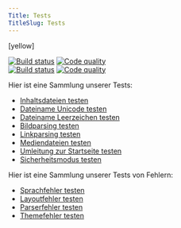 ```yaml
---
Title: Tests
TitleSlug: Tests
---
```

[yellow]

[![Build status](https://travis-ci.org/datenstrom/yellow.svg?branch=master)](https://travis-ci.org/datenstrom/yellow) [![Code quality](https://img.shields.io/codacy/grade/f565b048bdff4b0e90391d3d93384b2f/master.svg)](https://app.codacy.com/project/markseu/yellow/dashboard)  
[![Build status](https://travis-ci.org/datenstrom/yellow-developers.svg?branch=master)](https://travis-ci.org/datenstrom/yellow-developers) [![Code quality](https://img.shields.io/codacy/grade/238ea263acd94e36a8dc105a9c0c80fa/master.svg)](https://app.codacy.com/project/markseu/yellow-developers/dashboard)  

Hier ist eine Sammlung unserer Tests:

* [Inhaltsdateien testen](content-files)
* [Dateiname Unicode testen](file-name-unicode-åäö)
* [Dateiname Leerzeichen testen](file-name-whitespace)
* [Bildparsing testen](image-parsing)
* [Linkparsing testen](link-parsing)
* [Mediendateien testen](media-files)
* [Umleitung zur Startseite testen](redirect-to-home)
* [Sicherheitsmodus testen](safe-mode)

Hier ist eine Sammlung unserer Tests von Fehlern:

* [Sprachfehler testen](page-language-error)
* [Layoutfehler testen](page-layout-error)
* [Parserfehler testen](page-parser-error)
* [Themefehler testen](page-theme-error)
